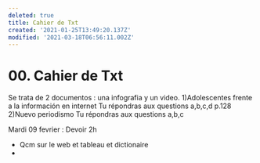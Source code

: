 ```yaml
---
deleted: true
title: Cahier de Txt
created: '2021-01-25T13:49:20.137Z'
modified: '2021-03-18T06:56:11.002Z'
---
```


# 00. Cahier de Txt

Se trata de 2 documentos : una infografia y un video.
1)Adolescentes frente a la información en internet Tu répondras aux questions a,b,c,d p.128
2)Nuevo periodismo Tu répondras aux questions a,b,c


Mardi 09 fevrier : Devoir 2h
- Qcm sur le web et tableau et dictionaire
- 
